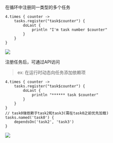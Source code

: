在循环中注册同一类型的多个任务

```
4.times { counter ->
    tasks.register("task$counter") {
        doLast {
            println "I'm task number $counter"
        }
    }
}

```

![](images/gradle-task-dynamic.png)

注册任务后，可通过API访问

> ex: 在运行时动态向任务添加依赖项

```
4.times { counter ->
    tasks.register("task$counter") {
        doLast {
            println "****** task $counter"
        }
    }
}
// task0强依赖于task2和task3(需在task0之前优先加载)
tasks.named('task0') {
    dependsOn('task2', 'task3')
}
```

![](images/gradle-task-dynamic-api.png)